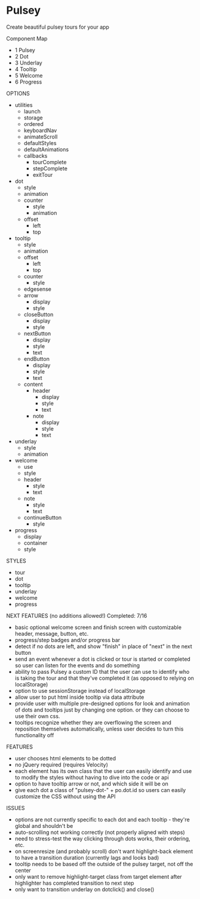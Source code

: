 # Pulsey
Create beautiful pulsey tours for your app

Component Map
- 1 Pulsey
- 2 Dot
- 3 Underlay
- 4 Tooltip
- 5 Welcome
- 6 Progress

OPTIONS
- utilities
  - launch
  - storage
  - ordered
  - keyboardNav
  - animateScroll
  - defaultStyles
  - defaultAnimations
  - callbacks
    - tourComplete
    - stepComplete
    - exitTour  
- dot
  - style
  - animation
  - counter
    - style
    - animation
  - offset
    - left
    - top
- tooltip
  - style
  - animation
  - offset
    - left
    - top
  - counter
    - style
  - edgesense
  - arrow
    - display
    - style
  - closeButton
    - display
    - style
  - nextButton
    - display
    - style
    - text
  - endButton
    - display
    - style
    - text
  - content
    - header
      - display
      - style
      - text
    - note
      - display
      - style
      - text
- underlay
  - style
  - animation
- welcome
  - use
  - style
  - header
    - style
    - text
  - note
    - style
    - text
  - continueButton
    - style
- progress
  - display
  - container
  - style

STYLES
- tour
- dot
- tooltip
- underlay
- welcome
- progress


NEXT FEATURES (no additions allowed!)
Completed: 7/16

- basic optional welcome screen and finish screen with customizable header, message, button, etc.
- progress/step badges and/or progress bar
- detect if no dots are left, and show "finish" in place of "next" in the next button
- send an event whenever a dot is clicked or tour is started or completed so user can listen for the events and do something
- ability to pass Pulsey a custom ID that the user can use to identify who is taking the tour and that they've completed it (as opposed to relying on localStorage)
- option to use sessionStorage instead of localStorage
- allow user to put html inside tooltip via data attribute
- provide user with multiple pre-designed options for look and animation of dots and tooltips just by changing one option.  or they can choose to use their own css.
- tooltips recognize whether they are overflowing the screen and reposition themselves automatically, unless user decides to turn this functionality off

FEATURES

- user chooses html elements to be dotted
- no jQuery required (requires Velocity)
- each element has its own class that the user can easily identify and use to modify the styles without having to dive into the code or api
- option to have tooltip arrow or not, and which side it will be on
- give each dot a class of "pulsey-dot-" + po.dot.id so users can easily customize the CSS without using the API

ISSUES

- options are not currently specific to each dot and each tooltip - they're global and shouldn't be
- auto-scrolling not working correctly (not properly aligned with steps)
- need to stress-test the way clicking through dots works, their ordering, etc.
- on screenresize (and probably scroll) don't want highlight-back element to have a transition duration (currently lags and looks bad)
- tooltip needs to be based off the outside of the pulsey target, not off the center
- only want to remove highlight-target class from target element after highlighter has completed transition to next step
- only want to transition underlay on dotclick() and close()
